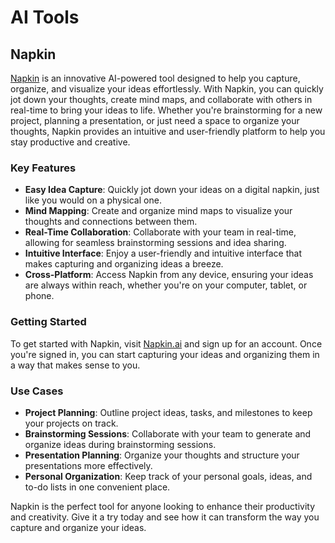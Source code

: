 # AI Tools

## Napkin

[Napkin](https://www.napkin.ai/) is an innovative AI-powered tool designed to help you capture, organize, and visualize your ideas effortlessly. With Napkin, you can quickly jot down your thoughts, create mind maps, and collaborate with others in real-time to bring your ideas to life. Whether you're brainstorming for a new project, planning a presentation, or just need a space to organize your thoughts, Napkin provides an intuitive and user-friendly platform to help you stay productive and creative.

### Key Features
- **Easy Idea Capture**: Quickly jot down your ideas on a digital napkin, just like you would on a physical one.
- **Mind Mapping**: Create and organize mind maps to visualize your thoughts and connections between them.
- **Real-Time Collaboration**: Collaborate with your team in real-time, allowing for seamless brainstorming sessions and idea sharing.
- **Intuitive Interface**: Enjoy a user-friendly and intuitive interface that makes capturing and organizing ideas a breeze.
- **Cross-Platform**: Access Napkin from any device, ensuring your ideas are always within reach, whether you're on your computer, tablet, or phone.

### Getting Started
To get started with Napkin, visit [Napkin.ai](https://www.napkin.ai/) and sign up for an account. Once you're signed in, you can start capturing your ideas and organizing them in a way that makes sense to you.

### Use Cases
- **Project Planning**: Outline project ideas, tasks, and milestones to keep your projects on track.
- **Brainstorming Sessions**: Collaborate with your team to generate and organize ideas during brainstorming sessions.
- **Presentation Planning**: Organize your thoughts and structure your presentations more effectively.
- **Personal Organization**: Keep track of your personal goals, ideas, and to-do lists in one convenient place.

Napkin is the perfect tool for anyone looking to enhance their productivity and creativity. Give it a try today and see how it can transform the way you capture and organize your ideas.
